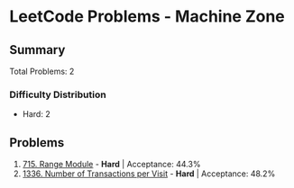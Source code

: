# LeetCode Problems - Machine Zone

## Summary
Total Problems: 2

### Difficulty Distribution

- Hard: 2

## Problems

1. [715. Range Module](https://leetcode.com/problems/range-module/) - **Hard** | Acceptance: 44.3%
2. [1336. Number of Transactions per Visit](https://leetcode.com/problems/number-of-transactions-per-visit/) - **Hard** | Acceptance: 48.2%